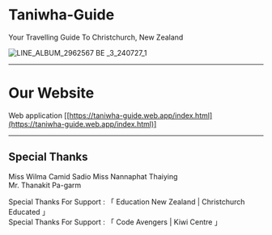 # Taniwha-Guide
Your Travelling Guide To Christchurch, New Zealand

![LINE_ALBUM_2962567 BE _3_240727_1](https://github.com/user-attachments/assets/640bb278-8701-4176-b8da-b99d764f058d)

-------------------------------------------------------------------------------------------

# Our Website
Web application 
  [[https://taniwha-guide.web.app/index.html](https://taniwha-guide.web.app/index.html)]


----------------------------------------------------------------------------------------
Special Thanks  
----------------------------------------------------------------------------------------
Miss Wilma Camid Sadio 
Miss Nannaphat Thaiying          
Mr. Thanakit Pa-garm 
                                         
Special Thanks For Support : 「 Education New Zealand | Christchurch Educated 」     
Special Thanks For Support :         「 Code Avengers | Kiwi Centre 」               


